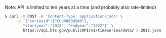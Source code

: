 Note: API is limited to ten years at a time (and probably also rate-limited)

```sh
❯ curl -X POST -H 'Content-Type: application/json' \
     -d '{"seriesid":["CUUR0000SA0"],
        "startyear":"2013", "endyear":"2022"}' \
        https://api.bls.gov/publicAPI/v1/timeseries/data/ > 2013.json
```
